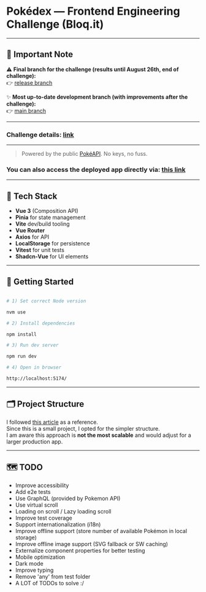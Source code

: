 # Pokédex — Frontend Engineering Challenge (Bloq.it)

---

## 📌 Important Note

⚠️ **Final branch for the challenge (results until August 26th, end of challenge):**  
👉 [release branch](https://github.com/josepedromonteiro/pokemon-challenge/tree/release)

✨ **Most up-to-date development branch (with improvements after the challenge):**  
👉 [main branch](https://github.com/josepedromonteiro/pokemon-challenge/tree/main)

---

### Challenge details: [link](https://github.com/bloqit/fe-engineering-challenge/blob/main/README.md)

---

> Powered by the public [PokéAPI](https://pokeapi.co/). No keys, no fuss.

### You can also access the deployed app directly via: [this link](https://pokemon-challenge-rho.vercel.app)

---

## 🧩 Tech Stack

- **Vue 3** (Composition API)
- **Pinia** for state management
- **Vite** dev/build tooling
- **Vue Router**
- **Axios** for API
- **LocalStorage** for persistence
- **Vitest** for unit tests
- **Shadcn-Vue** for UI elements

---

## 🚀 Getting Started

```bash

# 1) Set correct Node version

nvm use

# 2) Install dependencies

npm install

# 3) Run dev server

npm run dev

# 4) Open in browser

http://localhost:5174/
```

---

## 🗂️ Project Structure

I followed [this article](https://alexop.dev/posts/how-to-structure-vue-projects/) as a reference.  
Since this is a small project, I opted for the simpler structure.  
I am aware this approach is **not the most scalable** and would adjust for a larger production app.

---

## 🗺️ TODO

- Improve accessibility
- Add e2e tests
- Use GraphQL (provided by Pokemon API)
- Use virtual scroll
- Loading on scroll / Lazy loading scroll
- Improve test coverage
- Support internationalization (i18n)
- Improve offline support (store number of available Pokémon in local storage)
- Improve offline image support (SVG fallback or SW caching)
- Externalize component properties for better testing
- Mobile optimization
- Dark mode
- Improve typing
- Remove 'any' from test folder
- A LOT of TODOs to solve :/
